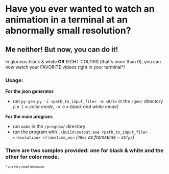 # Have you ever wanted to watch an animation in a terminal at an abnormally small resolution?
## Me neither! But now, you can do it!

In glorious black & white **OR** EIGHT COLORS (that's more than 0), you can now watch your FAVORITE videos right in your terminal*!

### Usage:
**For the json generator**:
* run `py gen.py -i <path_to_input_file> -m <0/1>` in the `/gen/` directory
*(`-m 1` = color mode, `-m 0` = black and white mode)*

**For the main program**:
* run `make` in the `/program/` directory
* run the program with `.\build\output.exe <path_to_input_file> <resolution> <frametime_ms>`
*(`40ms` as frametime = `25fps`)*

### There are two samples provided: one for black & white and the other for color mode.

<sub><sup>\* at a very small resolution</sup></sub>